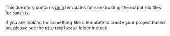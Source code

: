 This directory contains [rinja](https://docs.rs/rinja/latest/rinja/) templates for constructing the output nix files for `bun2nix`.

If you are looking for something like a template to create your project based on, please see the `nix/templates/` folder instead.
